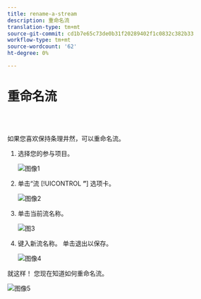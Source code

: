 ```yaml
---
title: rename-a-stream
description: 重命名流
translation-type: tm+mt
source-git-commit: cd1b7e65c73de0b31f20289402f1c0832c382b33
workflow-type: tm+mt
source-wordcount: '62'
ht-degree: 0%

---
```



# 重命名流

<br> 

如果您喜欢保持条理井然，可以重命名流。

1. 选择您的参与项目。

   ![图像1](/help/sky/assets/engagement-programs/rename-a-stream/rename-a-stream-1.png)

1. 单击“流 [!UICONTROL **”**] 选项卡。

   ![图像2](/help/sky/assets/engagement-programs/rename-a-stream/rename-a-stream-2.png)

1. 单击当前流名称。

   ![图3](/help/sky/assets/engagement-programs/rename-a-stream/rename-a-stream-3.png)

1. 键入新流名称。 单击退出以保存。

   ![图像4](/help/sky/assets/engagement-programs/rename-a-stream/rename-a-stream-4.png)

就这样！ 您现在知道如何重命名流。

![图像5](/help/sky/assets/engagement-programs/rename-a-stream/rename-a-stream-5.png)
